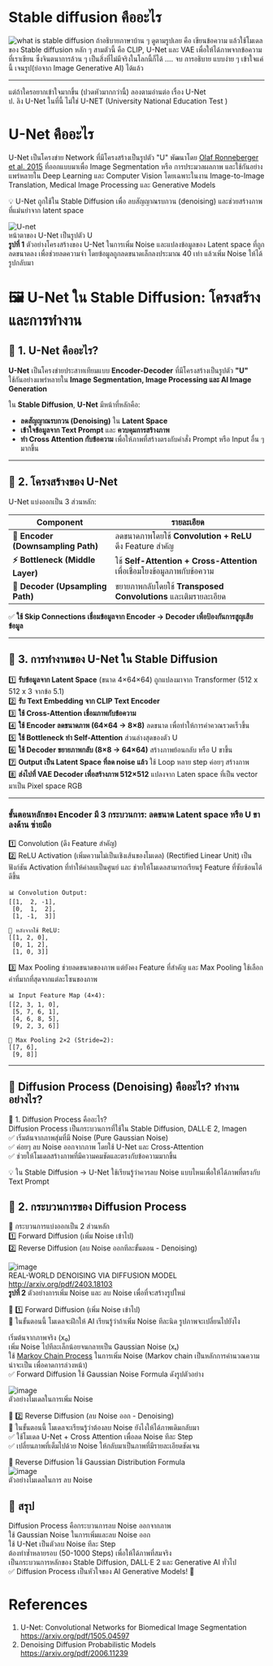 # Stable diffusion คืออะไร

![what is stable diffusion](image-4.png)
 ถ้าอธิบายภาษาบ้าน ๆ ดูตามรูปเลย คือ เขียนข้อความ แล้วใช้โมเดล ของ Stable diffusion  หลัก ๆ สามตัวนี้ คือ CLIP, U-Net และ VAE
 เพื่อให้ได้ภาพจากข้อความที่เราเขียน ซึ่งจินตนาการล้วน ๆ เป็นสิ่งที่ไม่มีจริงในโลกนี้ก็ได้ .... จบ การอธิบาย แบบง่าย ๆ เข้าใจแค่นี้ เจนรูป(ย่อจาก Image Generative AI) ได้แล้ว

---
แต่ถ้าใครอยากเข้าใจมากขึ้น (ปวดหัวมากกว่านี้) ลองตามอ่านต่อ เรื่อง U-Net <br>
ป. ลิง U-Net ในที่นี้ ไม่ใช่ U-NET (University National Education Test )  <br>

# U-Net คืออะไร <br>
U-Net เป็นโครงข่าย Network ที่มีโครงสร้างเป็นรูปตัว "U" พัฒนาโดย [Olaf Ronneberger et al. 2015](https://arxiv.org/abs/1505.04597) ที่ออกแบบมาเพื่อ Image Segmentation หรือ การประมวลผลภาพ และใช้กันอย่างแพร่หลายใน Deep Learning และ Computer Vision โดยเฉพาะในงาน Image-to-Image Translation, Medical Image Processing และ Generative Models <br>

💡 U-Net ถูกใช้ใน Stable Diffusion เพื่อ ลบสัญญาณรบกวน (denoising) และช่วยสร้างภาพที่แม่นยำจาก latent space <br>

![U-net](image-9.png) <br>
หน้าตาของ U-Net เป็นรูปตัว U  <br>
**รูปที่ 1** ตัวอย่างโครงสร้างของ U-Net ในการเพิ่ม Noise และแปลงข้อมูลของ Latent space ที่ถูกลดขนาดลง เพื่อช่วยลดความจำ โดยข้อมูลถูกลดขนาดเล็กลงประมาณ 40 เท่า แล้วเพิ่ม Noise ให้ได้รูปกลับมา <br>

# 🖼️ **U-Net ใน Stable Diffusion: โครงสร้างและการทำงาน** <br>

## **📌 1. U-Net คืออะไร?** <br>
**U-Net** เป็นโครงข่ายประสาทเทียมแบบ **Encoder-Decoder** ที่มีโครงสร้างเป็นรูปตัว **"U"**   <br>
ใช้กันอย่างแพร่หลายใน **Image Segmentation, Image Processing และ AI Image Generation**   <br>

ใน **Stable Diffusion**, **U-Net** มีหน้าที่หลักคือ: <br>
- **ลดสัญญาณรบกวน (Denoising)** ใน **Latent Space** <br>
- **เข้าใจข้อมูลจาก Text Prompt** และ **ควบคุมการสร้างภาพ** <br>
- **ทำ Cross Attention กับข้อความ** เพื่อให้ภาพที่สร้างตรงกับคำสั่ง Prompt หรือ Input อื่น ๆ มากขึ้น <br>

---

## **📌 2. โครงสร้างของ U-Net** <br>
U-Net แบ่งออกเป็น 3 ส่วนหลัก: <br>

| **Component**  | **รายละเอียด** |
|--------------|----------------|
| **🔻 Encoder (Downsampling Path)** | ลดขนาดภาพโดยใช้ **Convolution + ReLU** ดึง Feature สำคัญ |
| **⚡ Bottleneck (Middle Layer)** | ใช้ **Self-Attention + Cross-Attention** เพื่อเชื่อมโยงข้อมูลภาพกับข้อความ |
| **🔺 Decoder (Upsampling Path)** | ขยายภาพกลับโดยใช้ **Transposed Convolutions** และเติมรายละเอียด |

✅ **ใช้ Skip Connections เชื่อมข้อมูลจาก Encoder → Decoder เพื่อป้องกันการสูญเสียข้อมูล** <br>

---

## **📌 3. การทำงานของ U-Net ใน Stable Diffusion**
1️⃣ **รับข้อมูลจาก Latent Space** (ขนาด 4×64×64) ถูกแปลงมาจาก Transformer (512 x 512 x 3 จากข้อ 5.1)  <br>
2️⃣ **รับ Text Embedding จาก CLIP Text Encoder**  <br>
3️⃣ **ใช้ Cross-Attention เชื่อมภาพกับข้อความ**  <br>
4️⃣ **ใช้ Encoder ลดขนาดภาพ (64×64 → 8×8)** ลดขนาด เพื่อทำให้การคำควณรวดเร็วขึ้น <br> 
5️⃣ **ใช้ Bottleneck ทำ Self-Attention** ส่วนล่างสุดของตัว U <br> 
6️⃣ **ใช้ Decoder ขยายภาพกลับ (8×8 → 64×64)** สร้างภาพย้อนกลับ หรือ U ขาขึ้น  <br>
7️⃣ **Output เป็น Latent Space ที่ลด noise แล้ว** ใช้ Loop หลาย step ค่อยๆ สร้างภาพ <br>
8️⃣ **ส่งไปที่ VAE Decoder เพื่อสร้างภาพ 512×512** แปลงจาก Laten space ที่เป็น vector มาเป็น Pixel space RGB <br>

---
### ขั้นตอนหลักของ Encoder มี 3 กระบวนการ: ลดขนาด Latent space หรือ U ขาลงด้าน ซ่ายมือ <br>
1️⃣ Convolution (ดึง Feature สำคัญ) <br>
2️⃣ ReLU Activation (เพิ่มความไม่เป็นเชิงเส้นของโมเดล)  (Rectified Linear Unit) เป็นฟังก์ชัน Activation ที่ทำให้ค่าลบเป็นศูนย์ และ ช่วยให้โมเดลสามารถเรียนรู้ Feature ที่ซับซ้อนได้ดีขึ้น <br>
```
📊 Convolution Output:
[[1,  2, -1],
 [0,  1,  2],
 [1, -1,  3]]

🚀 หลังจากใช้ ReLU:
[[1, 2, 0],
 [0, 1, 2],
 [1, 0, 3]]
```


3️⃣ Max Pooling ช่วยลดขนาดของภาพ แต่ยังคง Feature ที่สำคัญ และ Max Pooling ใช้เลือกค่าที่มากที่สุดจากแต่ละโซนของภาพ  <br>
```
📊 Input Feature Map (4×4):
[[2, 3, 1, 0],
 [5, 7, 6, 1],
 [4, 6, 8, 5],
 [9, 2, 3, 6]]

🚀 Max Pooling 2×2 (Stride=2):
[[7, 6],
 [9, 8]]
```
---
## 📌 Diffusion Process (Denoising) คืออะไร? ทำงานอย่างไร? 
📜 1. Diffusion Process คืออะไร? <br>
Diffusion Process เป็นกระบวนการที่ใช้ใน Stable Diffusion, DALL·E 2, Imagen <br>
✅ เริ่มต้นจากภาพสุ่มที่มี Noise (Pure Gaussian Noise) <br>
✅ ค่อยๆ ลบ Noise ออกจากภาพ โดยใช้ U-Net และ Cross-Attention <br>
✅ ช่วยให้โมเดลสร้างภาพที่มีความคมชัดและตรงกับข้อความมากขึ้น <br>

💡 ใน Stable Diffusion → U-Net ใช้เรียนรู้ว่าควรลบ Noise แบบไหนเพื่อให้ได้ภาพที่ตรงกับ Text Prompt <br>

## 📜 2. กระบวนการของ Diffusion Process <br>
🔹 กระบวนการแบ่งออกเป็น 2 ส่วนหลัก <br>
1️⃣ Forward Diffusion (เพิ่ม Noise เข้าไป) <br>
2️⃣ Reverse Diffusion (ลบ Noise ออกทีละขั้นตอน - Denoising) <br>

![image](https://github.com/user-attachments/assets/adee9b67-c97c-480c-b495-f3e7ceed390c) <br>
REAL-WORLD DENOISING VIA DIFFUSION MODEL http://arxiv.org/pdf/2403.18103 <br>
**รูปที่ 2** ตัวอย่างการเพิ่ม Noise และ ลบ Noise เพื่อที่จะสร้างรูปใหม่

🔹 1️⃣ Forward Diffusion (เพิ่ม Noise เข้าไป) <br>
📌 ในขั้นตอนนี้ โมเดลจะฝึกให้ AI เรียนรู้ว่าถ้าเพิ่ม Noise ทีละนิด รูปภาพจะเปลี่ยนไปยังไง <br>

เริ่มต้นจากภาพจริง (x₀) <br>
เพิ่ม Noise ไปทีละเล็กน้อยจนกลายเป็น Gaussian Noise (xₜ) <br>
ใช้ [Markov Chain Process](https://www.wikiwand.com/en/articles/Markov_chain) ในการเพิ่ม Noise (Markov chain เป็นหลักการคำนวณความน่าจะเป็น เพื่อคาดการล่วงหน้า) <br>
✅ Forward Diffusion ใช้ Gaussian Noise Formula ดังรูปตัวอย่าง <br>

![image](https://github.com/user-attachments/assets/48d40ba9-1ac4-4e42-88b7-b5ca826013db) <br>
ตัวอย่างโมเดลในการเพิ่ม Noise <br>

🔹 2️⃣ Reverse Diffusion (ลบ Noise ออก - Denoising) <br>
📌 ในขั้นตอนนี้ โมเดลจะเรียนรู้ว่าต้องลบ Noise ยังไงให้ได้ภาพเดิมกลับมา <br>
✅ ใช้โมเดล U-Net + Cross Attention เพื่อลด Noise ทีละ Step <br>
✅ เปลี่ยนภาพที่เต็มไปด้วย Noise ให้กลับมาเป็นภาพที่มีรายละเอียดชัดเจน <br>

📌 Reverse Diffusion ใช้ Gaussian Distribution Formula<br>
![image](https://github.com/user-attachments/assets/e8ed8422-14e5-4ab3-bc9c-e7c43103639b) <br>
ตัวอย่างโมเดลในการ ลบ Noise <br>

## 📜  สรุป <br>
Diffusion Process คือกระบวนการลบ Noise ออกจากภาพ <br>
ใช้ Gaussian Noise ในการเพิ่มและลบ Noise ออก <br>
ใช้ U-Net เป็นตัวลบ Noise ทีละ Step <br>
ต้องทำซ้ำหลายรอบ (50-1000 Steps) เพื่อให้ได้ภาพที่สมจริง <br>
เป็นกระบวนการหลักของ Stable Diffusion, DALL·E 2 และ Generative AI ทั่วไป <br>
✅ Diffusion Process เป็นหัวใจของ AI Generative Models! 🚀 <br>

# References
1. U-Net: Convolutional Networks for Biomedical Image Segmentation https://arxiv.org/pdf/1505.04597 
2. Denoising Diffusion Probabilistic Models https://arxiv.org/pdf/2006.11239
